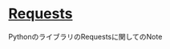 # [Requests](https://requests-docs-ja.readthedocs.io/en/latest/user/quickstart/#id3)

PythonのライブラリのRequestsに関してのNote
